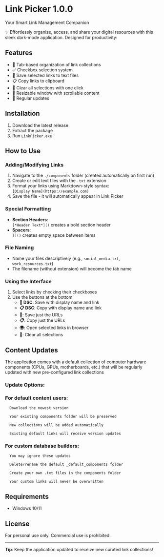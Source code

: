 # Link Picker 1.0.0

Your Smart Link Management Companion

✨ Effortlessly organize, access, and share your digital resources with this sleek dark-mode application. Designed for productivity:

## Features
- 📂 Tab-based organization of link collections
- ✅ Checkbox selection system
- 💾 Save selected links to text files
- 📋 Copy links to clipboard
- 🔄 Clear all selections with one click
- 📏 Resizable window with scrollable content
- 🔄 Regular updates 

## Installation
1. Download the latest release
2. Extract the package
3. Run `LinkPicker.exe`

## How to Use

### Adding/Modifying Links
1. Navigate to the `./components` folder (created automatically on first run)
2. Create or edit text files with the `.txt` extension
3. Format your links using Markdown-style syntax:  
   `[Display Name](https://example.com)`
4. Save the file - it will automatically appear in Link Picker

### Special Formatting
- **Section Headers**:  
  `[*Header Text*]()` creates a bold section header
- **Spacers**:  
  `[]()` creates empty space between items

### File Naming
- Name your files descriptively (e.g., `social_media.txt`, `work_resources.txt`)
- The filename (without extension) will become the tab name

### Using the Interface
1. Select links by checking their checkboxes
2. Use the buttons at the bottom:
   - **💾 DSC**: Save with display name and link
   - **📋 DSC**: Copy with display name and link
   - **💾**: Save just the URLs
   - **📋**: Copy just the URLs
   - **🌍**: Open selected links in browser
   - **🔄**: Clear all selections

## Content Updates

The application comes with a default collection of computer hardware components (CPUs, GPUs, motherboards, etc.) that will be regularly updated with new pre-configured link collections


### Update Options:

### For default content users:

      Download the newest version

      Your existing components folder will be preserved

      New collections will be added automatically

      Existing default links will receive version updates

### For custom database builders:

      You may ignore these updates

      Delete/rename the default _default_components folder

      Create your own .txt files in the components folder

      Your custom links will never be overwritten

## Requirements
- Windows 10/11

## License
For personal use only. Commercial use is prohibited.

---

**Tip**: Keep the application updated to receive new curated link collections!
